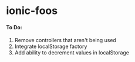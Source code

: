 # ionic-foos


#### To Do:

1. Remove controllers that aren't being used
2. Integrate localStorage factory
3. Add ability to decrement values in localStorage
